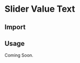 # Slider Value Text

<ComponentTabbedLinks slug={__slug} />

## Import

<ComponentImport tagName="vds-slider-value-text" />

## Usage

Coming Soon.
